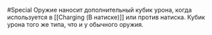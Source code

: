 #Special 
Оружие наносит дополнительный кубик урона, когда используется в [[Charging (В натиске)]] или против натиска. Кубик урона того же типа, что и у обычного оружия.